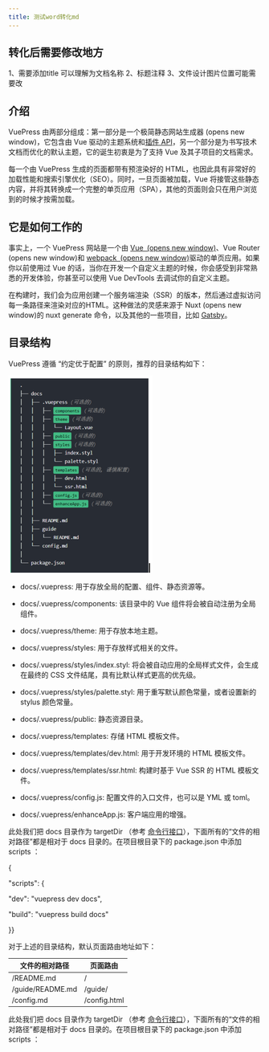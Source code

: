 ```yaml
---
title: 测试word转化md
---
```

## 转化后需要修改地方
1、需要添加title 可以理解为文档名称
2、标题注释
3、文件设计图片位置可能需要改
## 介绍

VuePress 由两部分组成：第一部分是一个极简静态网站生成器 (opens new
window)，它包含由 Vue 驱动的主题系统和[插件
API](https://vuepress.vuejs.org/zh/plugin/)，另一个部分是为书写技术文档而优化的默认主题，它的诞生初衷是为了支持
Vue 及其子项目的文档需求。

每一个由 VuePress 生成的页面都带有预渲染好的
HTML，也因此具有非常好的加载性能和搜索引擎优化（SEO）。同时，一旦页面被加载，Vue
将接管这些静态内容，并将其转换成一个完整的单页应用（SPA），其他的页面则会只在用户浏览到的时候才按需加载。

## 它是如何工作的

事实上，一个 VuePress 网站是一个由 [Vue (opens new
window)](http://vuejs.org/)、Vue Router (opens new window)和 [webpack (opens new
window)](http://webpack.js.org/)驱动的单页应用。如果你以前使用过 Vue
的话，当你在开发一个自定义主题的时候，你会感受到非常熟悉的开发体验，你甚至可以使用
Vue DevTools 去调试你的自定义主题。

在构建时，我们会为应用创建一个服务端渲染（SSR）的版本，然后通过虚拟访问每一条路径来渲染对应的HTML。这种做法的灵感来源于
Nuxt (opens new window)的 nuxt generate 命令，以及其他的一些项目，比如
[Gatsby](https://www.gatsbyjs.org/)。

## 目录结构

VuePress 遵循 “约定优于配置” 的原则，推荐的目录结构如下：

![](/media/ea938e88743823524dc296849831992f.png)

-   docs/.vuepress: 用于存放全局的配置、组件、静态资源等。

-   docs/.vuepress/components: 该目录中的 Vue 组件将会被自动注册为全局组件。

-   docs/.vuepress/theme: 用于存放本地主题。

-   docs/.vuepress/styles: 用于存放样式相关的文件。

-   docs/.vuepress/styles/index.styl:
    将会被自动应用的全局样式文件，会生成在最终的 CSS
    文件结尾，具有比默认样式更高的优先级。

-   docs/.vuepress/styles/palette.styl: 用于重写默认颜色常量，或者设置新的
    stylus 颜色常量。

-   docs/.vuepress/public: 静态资源目录。

-   docs/.vuepress/templates: 存储 HTML 模板文件。

-   docs/.vuepress/templates/dev.html: 用于开发环境的 HTML 模板文件。

-   docs/.vuepress/templates/ssr.html: 构建时基于 Vue SSR 的 HTML 模板文件。

-   docs/.vuepress/config.js: 配置文件的入口文件，也可以是 YML 或 toml。

-   docs/.vuepress/enhanceApp.js: 客户端应用的增强。

此处我们把 docs 目录作为 targetDir （参考
[命令行接口](https://vuepress.vuejs.org/zh/api/cli.html#%E5%9F%BA%E6%9C%AC%E7%94%A8%E6%B3%95)），下面所有的“文件的相对路径”都是相对于
docs 目录的。在项目根目录下的 package.json 中添加 scripts ：

{

"scripts": {

"dev": "vuepress dev docs",

"build": "vuepress build docs"

}}

对于上述的目录结构，默认页面路由地址如下：

| 文件的相对路径   | 页面路由     |
|------------------|--------------|
| /README.md       | /            |
| /guide/README.md | /guide/      |
| /config.md       | /config.html |

此处我们把 docs 目录作为 targetDir （参考
[命令行接口](https://vuepress.vuejs.org/zh/api/cli.html#%E5%9F%BA%E6%9C%AC%E7%94%A8%E6%B3%95)），下面所有的“文件的相对路径”都是相对于
docs 目录的。在项目根目录下的 package.json 中添加 scripts ：
